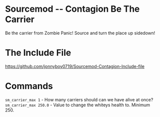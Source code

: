 Sourcemod -- Contagion Be The Carrier
=====================

Be the carrier from Zombie Panic! Source and turn the place up sidedown!

The Include File
=================
https://github.com/jonnyboy0719/Sourcemod-Contagion-Include-file

Commands
==========
`sm_carrier_max 1` - How many carriers should can we have alive at once?   
`sm_carrier_max 250.0` - Value to change the whiteys health to. Minimum 250.
